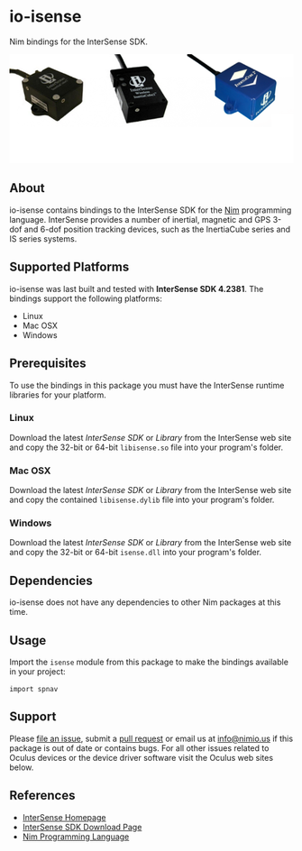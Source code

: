 # io-isense

Nim bindings for the InterSense SDK.

![io-isense Logo](logo.png)


## About

io-isense contains bindings to the InterSense SDK for the
[Nim](http://nim-lang.org) programming language. InterSense provides a number of
inertial, magnetic and GPS 3-dof and 6-dof position tracking devices, such as
the InertiaCube series and IS series systems.


## Supported Platforms

io-isense was last built and tested with **InterSense SDK 4.2381**. The bindings
support the following platforms:

- Linux
- Mac OSX
- Windows


## Prerequisites

To use the bindings in this package you must have the InterSense runtime
libraries for your platform.

### Linux

Download the latest *InterSense SDK* or *Library* from the InterSense web
site and copy the 32-bit or 64-bit `libisense.so` file into your program's
folder.

### Mac OSX

Download the latest *InterSense SDK* or *Library* from the InterSense web
site and copy the contained `libisense.dylib` file into your program's folder.

### Windows

Download the latest *InterSense SDK* or *Library* from the InterSense web
site and copy the 32-bit or 64-bit `isense.dll` into your program's folder.


## Dependencies

io-isense does not have any dependencies to other Nim packages at this time.


## Usage

Import the `isense` module from this package to make the bindings available in your project:

```Nimrod
import spnav
```

## Support

Please [file an issue](https://github.com/nimious/io-isense/issues), submit a
[pull request](https://github.com/nimious/io-isense/pulls?q=is%3Aopen+is%3Apr)
or email us at info@nimio.us if this package is out of date or contains bugs.
For all other issues related to Oculus devices or the device driver software
visit the Oculus web sites below.


## References

* [InterSense Homepage](https://www.intersense.com)
* [InterSense SDK Download Page](https://http://www.intersense.com/pages/33/154/)
* [Nim Programming Language](http://nim-lang.org/)
